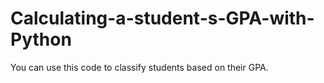 # Calculating-a-student-s-GPA-with-Python
You can use this code to classify students based on their GPA.
